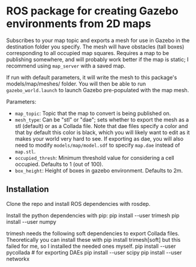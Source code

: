 # ROS package for creating Gazebo environments from 2D maps

Subscribes to your map topic and exports a mesh for use in Gazebo in the
destination folder you specify.  The mesh will have obstacles (tall boxes)
corresponding to all occupied map squares.  Requires a map to be publishing
somewhere, and will probably work better if the map is static; I recommend
using `map_server` with a saved map.  

If run with default parameters, it will write the mesh to this package's
models/map/meshes/ folder.  You will then be able to run `gazebo_world.launch`
to launch Gazebo pre-populated with the map mesh.  

Parameters:
 * `map_topic`: Topic that the map to convert is being published on.
 * `mesh_type`: Can be "stl" or "dae"; sets whether to export the mesh as a stl
(default) or as a Collada file.  Note that dae files specify a color and that
by default this color is black, which you will likely want to edit as it makes
your world very hard to see.  If exporting as dae, you will also need to modify
`models/map/model.sdf` to specify `map.dae` instead of `map.stl`.  
 * `occupied_thresh`: Minimum threshold value for considering a cell occupied. 
Defaults to 1 (out of 100).  
 * `box_height`: Height of boxes in gazebo environment.  Defaults to 2m. 

## Installation

Clone the repo and install ROS dependencies with rosdep.  

Install the python dependencies with pip:
pip install --user trimesh
pip install --user numpy

trimesh needs the following soft dependencies to export Collada files.  
Theoretically you can install these with pip install trimesh[soft] but this
failed for me, so I installed the needed ones myself.
pip install --user pycollada # for exporting DAEs
pip install --user scipy
pip install --user networkx

